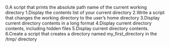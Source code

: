 0.A script that prints the absolute path name of the current working directory
1.Display the contents list of your current directory
2.Write a script that changes the working directory to the user’s home directory
3.Display current directory contents in a long format
4.Display current directory contents, including hidden files
5.Display current directory contents.
6.Create a script that creates a directory named my_first_directory in the /tmp/ directory
